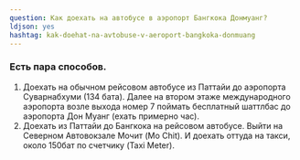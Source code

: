 ```yaml
---
question: Как доехать на автобусе в аэропорт Бангкока Донмуанг?
ldjson: yes
hashtag: kak-doehat-na-avtobuse-v-aeroport-bangkoka-donmuang
---
```


### Есть пара способов.

1. Доехать на обычном рейсовом автобусе из Паттайи до аэропорта Суварнабхуми (134 бата). Далее на втором этаже международного аэропорта возле выхода номер 7 поймать бесплатный шаттлбас до аэропорта Дон Муанг (ехать примерно час).
2. Доехать из Паттайи до Бангкока на рейсовом автобусе. Выйти на Северном Автовокзале Мочит (Mo Chit). И доехать оттуда на такси, около 150бат по счетчику (Taxi Meter).
